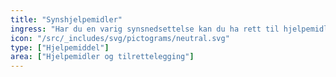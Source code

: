 ```yaml
---
title: "Synshjelpemidler"
ingress: "Har du en varig synsnedsettelse kan du ha rett til hjelpemidler som kan bedre funksjonsevnen din."
icon: "/src/_includes/svg/pictograms/neutral.svg"
type: ["Hjelpemiddel"]
area: ["Hjelpemidler og tilrettelegging"]
---
```

